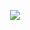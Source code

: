 <p align="center">
   <a href="https://discord.com/users/782685898163617802">
      <img src="https://lanyard.cnrad.dev/api/782685898163617802?theme=dark&animated=true" />
   </a>
</p>
